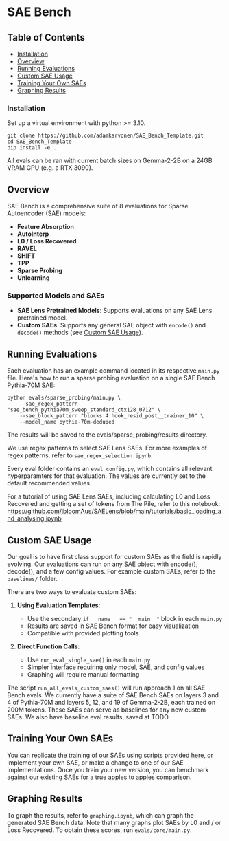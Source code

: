 # SAE Bench

## Table of Contents
- [Installation](#installation)
- [Overview](#overview)
- [Running Evaluations](#running-evaluations)
- [Custom SAE Usage](#custom-sae-usage)
- [Training Your Own SAEs](#training-your-own-saes)
- [Graphing Results](#graphing-results)

### Installation
Set up a virtual environment with python >= 3.10.
```
git clone https://github.com/adamkarvonen/SAE_Bench_Template.git
cd SAE_Bench_Template
pip install -e .
```

All evals can be ran with current batch sizes on Gemma-2-2B on a 24GB VRAM GPU (e.g. a RTX 3090).

## Overview

SAE Bench is a comprehensive suite of 8 evaluations for Sparse Autoencoder (SAE) models:
- **Feature Absorption**
- **AutoInterp**
- **L0 / Loss Recovered**
- **RAVEL**
- **SHIFT**
- **TPP**
- **Sparse Probing**
- **Unlearning**

### Supported Models and SAEs
- **SAE Lens Pretrained Models**: Supports evaluations on any SAE Lens pretrained model.
- **Custom SAEs**: Supports any general SAE object with `encode()` and `decode()` methods (see [Custom SAE Usage](#custom-sae-usage)).

## Running Evaluations
Each evaluation has an example command located in its respective `main.py` file. Here's how to run a sparse probing evaluation on a single SAE Bench Pythia-70M SAE:

```
python evals/sparse_probing/main.py \
    --sae_regex_pattern "sae_bench_pythia70m_sweep_standard_ctx128_0712" \
    --sae_block_pattern "blocks.4.hook_resid_post__trainer_10" \
    --model_name pythia-70m-deduped
```

The results will be saved to the evals/sparse_probing/results directory.

We use regex patterns to select SAE Lens SAEs. For more examples of regex patterns, refer to `sae_regex_selection.ipynb`.

Every eval folder contains an `eval_config.py`, which contains all relevant hyperparamters for that evaluation. The values are currently set to the default recommended values.

For a tutorial of using SAE Lens SAEs, including calculating L0 and Loss Recovered and getting a set of tokens from The Pile, refer to this notebook: https://github.com/jbloomAus/SAELens/blob/main/tutorials/basic_loading_and_analysing.ipynb

## Custom SAE Usage

Our goal is to have first class support for custom SAEs as the field is rapidly evolving. Our evaluations can run on any SAE object with encode(), decode(), and a few config values. For example custom SAEs, refer to the `baselines/` folder.

There are two ways to evaluate custom SAEs:

1. **Using Evaluation Templates**: 
   - Use the secondary `if __name__ == "__main__"` block in each `main.py`
   - Results are saved in SAE Bench format for easy visualization
   - Compatible with provided plotting tools

2. **Direct Function Calls**:
   - Use `run_eval_single_sae()` in each `main.py`
   - Simpler interface requiring only model, SAE, and config values
   - Graphing will require manual formatting

The script `run_all_evals_custom_saes()` will run approach 1 on all SAE Bench evals. We currently have a suite of SAE Bench SAEs on layers 3 and 4 of Pythia-70M and layers 5, 12, and 19 of Gemma-2-2B, each trained on 200M tokens. These SAEs can serve as baselines for any new custom SAEs. We also have baseline eval results, saved at TODO.

## Training Your Own SAEs

You can replicate the training of our SAEs using scripts provided [here](https://github.com/canrager/dictionary_training/), or implement your own SAE, or make a change to one of our SAE implementations. Once you train your new version, you can benchmark against our existing SAEs for a true apples to apples comparison.

## Graphing Results

To graph the results, refer to `graphing.ipynb`, which can graph the generated SAE Bench data. Note that many graphs plot SAEs by L0 and / or Loss Recovered. To obtain these scores, run `evals/core/main.py`.